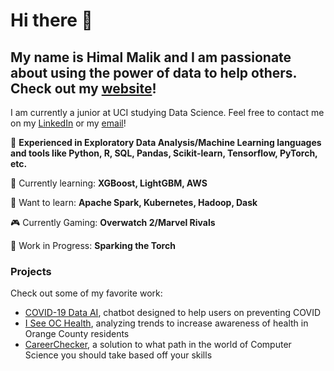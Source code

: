 # Hi there 👋


## My name is Himal Malik and I am passionate about using the power of data to help others. Check out my [website](https://anonymous-himalayas.github.io)!

I am currently a junior at UCI studying Data Science. Feel free to contact me on my [LinkedIn](https://www.linkedin.com/in/himal-malik-data-sci/) or my [email](mailto:himalm100@gmail.com)!


🔭 **Experienced in Exploratory Data Analysis/Machine Learning languages and tools like Python, R, SQL, Pandas, Scikit-learn, Tensorflow, PyTorch, etc.** 

🌱 Currently learning: **XGBoost, LightGBM, AWS**

📝 Want to learn: **Apache Spark, Kubernetes, Hadoop, Dask**

🎮 Currently Gaming: **Overwatch 2/Marvel Rivals**

🔧 Work in Progress: **Sparking the Torch**

### Projects
Check out some of my favorite work:
- [COVID-19 Data AI](https://github.com/anonymous-himalayas/COVID-19_Data_AI), chatbot designed to help users on preventing COVID
- [I See OC Health](https://github.com/anonymous-himalayas/I-See-OC-Health), analyzing trends to increase awareness of health in Orange County residents
- [CareerChecker](https://github.com/anonymous-himalayas/CareerChecker), a solution to what path in the world of Computer Science you should take based off your skills

<!--
**anonymous-himalayas/anonymous-himalayas** is a ✨ _special_ ✨ repository because its `README.md` (this file) appears on your GitHub profile.

Here are some ideas to get you started:

- 🔭 I’m currently working on ...
- 🌱 I’m currently learning ...
- 👯 I’m looking to collaborate on ...
- 🤔 I’m looking for help with ...
- 💬 Ask me about ...
- 📫 How to reach me: ...
- 😄 Pronouns: ...
- ⚡ Fun fact: ...
-->


